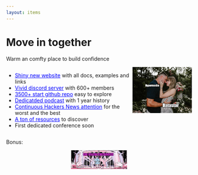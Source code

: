 ```yaml
---
layout: items
---
```


# Move in together
Warm an comfty place to build confidence

<div style="display: flex; justify-content: space-between; align-items: start; margin-bottom:0;">
<ul style="text-align: left; width: 68%;">
    <li><a style="color: blue;" href="https://data-star.dev/" target="_blank">Shiny new website</a> with all docs, examples and links</li>
    <li><a style="color: blue;" href="https://discord.gg/P6vRXCAk" target="_blank">Vivid discord server</a> with 600+ members</li>
    <li><a style="color: blue;" href="https://github.com/starfederation/datastar/" target="_blank">3500+ start github repo</a> easy to explore</li>
    <li><a style="color: blue;" href="https://everydaysuperpowers.dev/articles/why-i-switched-from-htmx-to-datastar/" target="_blank">Dedicatded podcast</a> with 1 year history</li>
    <li><a style="color: blue;" href="https://hn.algolia.com/?q=datastar" target="_blank">Continuous Hackers News attention</a> for the worst and the best</li>
    <li><a style="color: blue;" href="https://github.com/alvarolm/datastar-resources?tab=readme-ov-file" target="_blank">A ton of resources</a> to discover</li>
    <li>First dedicated conference soon</li>
</ul>
<img src="../assets/just-married.png" alt="Datastar Resources" style="display: block; width: 32%; margin-left: auto;" />
</div>

Bonus:

<a href="https://checkboxes.andersmurphy.com/" target="_blank"><img src="../assets/billioncb.png" alt="Billion checkboxes" style="display: block; width: 30%; margin: auto;" /></a>






